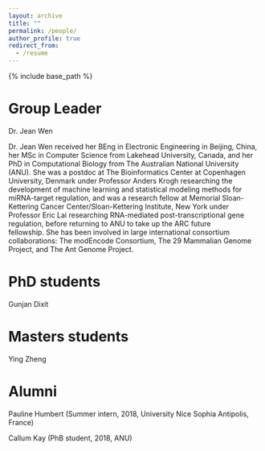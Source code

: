 ```yaml
---
layout: archive
title: ""
permalink: /people/
author_profile: true
redirect_from:
  - /resume
---
```


{% include base_path %}

Group Leader
======
Dr. Jean Wen

Dr. Jean Wen received her BEng in Electronic Engineering in Beijing, China, her MSc in Computer Science from Lakehead University, Canada, and her PhD in Computational Biology from The Australian National University (ANU). She was a postdoc at The Bioinformatics Center at Copenhagen University, Denmark under Professor Anders Krogh researching the development of machine learning and statistical modeling methods for miRNA-target regulation, and was a research fellow at Memorial Sloan-Kettering Cancer Center/Sloan-Kettering Institute, New York under Professor Eric Lai researching RNA-mediated post-transcriptional gene regulation, before returning to ANU to take up the ARC future fellowship. She has been involved in large international consortium collaborations: The modEncode Consortium, The 29 Mammalian Genome Project, and The Ant Genome Project. 


PhD students
======
Gunjan Dixit
  
Masters students
======
Ying Zheng

Alumni
======
Pauline Humbert (Summer intern, 2018, University Nice Sophia Antipolis, France)

Callum Kay (PhB student, 2018, ANU)



